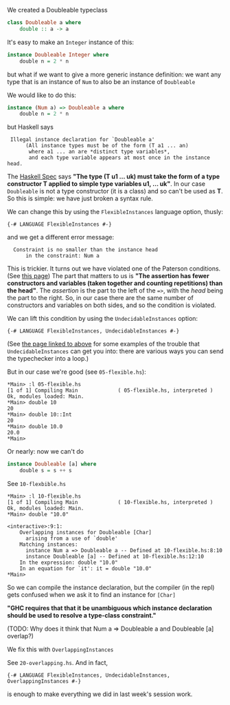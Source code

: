 
We created a Doubleable typeclass

```haskell
class Doubleable a where
    double :: a -> a
```

It's easy to make an ```Integer``` instance of this:
```haskell
instance Doubleable Integer where
    double n = 2 * n
```
but what if we want to give a more generic instance definition: we want any type that is an instance of ```Num``` to also be an instance of ```Doubleable```

We would like to do this:

```haskell
instance (Num a) => Doubleable a where
    double n = 2 * n
```

but Haskell says
```
 Illegal instance declaration for `Doubleable a'
      (All instance types must be of the form (T a1 ... an)
       where a1 ... an are *distinct type variables*,
       and each type variable appears at most once in the instance head.
```
The [Haskell Spec](https://www.haskell.org/onlinereport/haskell2010/haskellch4.html#x10-770004.3.2) says **"The type (T u1 … uk) must take the form of a type constructor T applied to simple type variables u1, … uk"**.  In our case ```Doubleable``` is not a type constructor (it is a class) and so can't be used as **T**.  So this is simple: we have just broken a syntax rule.

We can change this by using the ```FlexibleInstances``` language option, thusly:

```{-# LANGUAGE FlexibleInstances #-}```

and we get a different error message:
```
  Constraint is no smaller than the instance head
      in the constraint: Num a
```
This is trickier.  It turns out we have violated one of the Paterson conditions.  (See  [this page](https://downloads.haskell.org/~ghc/7.2.1/docs/html/users_guide/type-class-extensions.html))   The part that matters to us is **"The assertion has fewer constructors and variables (taken together and counting repetitions) than the head"**.  The _assertion_ is the part to the left of the ```=>```, with the _head_ being the part to the right.  So, in our case there are the same number of constructors and variables on both sides, and so the condition is violated.

We can lift this condition by using the ```UndecidableInstances``` option:

```{-# LANGUAGE FlexibleInstances, UndecidableInstances #-}```

(See  [the page linked to above](https://downloads.haskell.org/~ghc/7.2.1/docs/html/users_guide/type-class-extensions.html) for some examples of the trouble that ```UndecidableInstances``` can get you into: there are various ways you can send the typechecker into a loop.)

But in our case we're good (see ```05-flexible.hs```):
```
*Main> :l 05-flexible.hs
[1 of 1] Compiling Main             ( 05-flexible.hs, interpreted )
Ok, modules loaded: Main.
*Main> double 10
20
*Main> double 10::Int
20
*Main> double 10.0
20.0
*Main>
```

Or nearly: now we can't do 
```haskell
instance Doubleable [a] where
    double s = s ++ s
```

See ```10-flexbible.hs```
```
*Main> :l 10-flexible.hs
[1 of 1] Compiling Main             ( 10-flexible.hs, interpreted )
Ok, modules loaded: Main.
*Main> double "10.0"

<interactive>:9:1:
    Overlapping instances for Doubleable [Char]
      arising from a use of `double'
    Matching instances:
      instance Num a => Doubleable a -- Defined at 10-flexible.hs:8:10
      instance Doubleable [a] -- Defined at 10-flexible.hs:12:10
    In the expression: double "10.0"
    In an equation for `it': it = double "10.0"
*Main>
```
So we can compile the instance declaration, but the compiler (in the repl) gets confused when we ask it to find an instance for ```[Char]```

**"GHC requires that that it be unambiguous which instance declaration should be used to resolve a type-class constraint."** 

(TODO: Why does it think that Num a => Doubleable a and Doubleable [a] overlap?)

We fix this with ```OverlappingInstances```

See ```20-overlapping.hs```.  And in fact, 

```{-# LANGUAGE FlexibleInstances, UndecidableInstances, OverlappingInstances #-}```

is enough to make everything we did in last week's session work.






